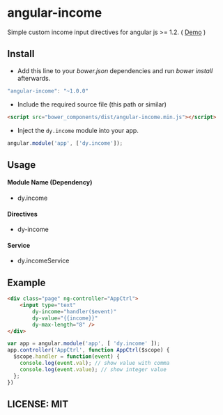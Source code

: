angular-income
=============

Simple custom income input directives for angular js >= 1.2. ( [Demo](http://embed.plnkr.co/THnIOl/preview) )

## Install

+ Add this line to your *bower.json* dependencies and run *bower install* afterwards.

>
``` JavaScript
"angular-income": "~1.0.0"
```

+ Include the required source file (this path or similar)

>
``` html
<script src="bower_components/dist/angular-income.min.js"></script>
```

+ Inject the `dy.income` module into your app.

>
``` JavaScript
angular.module('app', ['dy.income']);
```

## Usage

#### Module Name (Dependency)

* dy.income

#### Directives

* dy-income

#### Service

* dy.incomeService

## Example

>
```html
<div class="page" ng-controller="AppCtrl">
	<input type="text"
        dy-income="handler($event)"
        dy-value="{{income}}"
        dy-max-length="8" />
</div>
```

>
```JavaScript
var app = angular.module('app', [ 'dy.income' ]);
app.controller('AppCtrl', function AppCtrl($scope) {
  $scope.handler = function(event) {
    console.log(event.val); // show value with comma
    console.log(event.value); // show integer value
  };
})
```

## LICENSE: MIT

